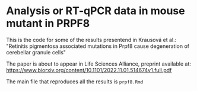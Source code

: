 # Analysis or RT-qPCR data in mouse mutant in PRPF8

This is the code for some of the results presentend in Krausová et al.: "Retinitis pigmentosa associated mutations in Prpf8 cause degeneration of cerebellar granule cells"

The paper is about to appear in Life Sciences Alliance, preprint available at: https://www.biorxiv.org/content/10.1101/2022.11.01.514674v1.full.pdf

The main file that reproduces all the results is `prpf8.Rmd`
